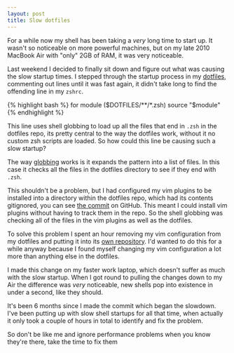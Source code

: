 ```yaml
---
layout: post
title: Slow dotfiles
---
```


For a while now my shell has been taking a *very* long time to start up. It
wasn't so noticeable on more powerful machines, but on my late 2010
MacBook Air with "only" 2GB of RAM, it was very noticeable.

Last weekend I decided to finally sit down and figure out what was causing the
slow startup times. I stepped through the startup process in my [dotfiles][],
commenting out lines until it was fast again, it didn't take long to find
the offending line in my `zshrc`.

{% highlight bash %}
for module ($DOTFILES/**/*.zsh) source "$module"
{% endhighlight %}

This line uses shell globbing to load up all the files that end in `.zsh` in
the dotfiles repo, its pretty central to the way the dotfiles work, without
it no custom zsh scripts are loaded. So how could this line be causing such
a slow startup?

The way [globbing][] works is it expands the pattern into a list of
files. In this case it checks all the files in the dotfiles directory to
see if they end with `.zsh`.

This shouldn't be a problem, but I had configured my vim plugins
to be installed into a directory within the dotfiles repo, which had its
contents gitignored, you can see [the commit][] on GitHub. This meant I
could install vim plugins without having to track them in the repo. So
the shell globbing was checking all of the files in the vim plugins as
well as the dotfiles.

To solve this problem I spent an hour removing my vim configuration from my dotfiles and putting it
into its [own repository][dotvim]. I'd wanted to do this for a while anyway because I found myself
changing my vim configuration a lot more than anything else in the dotfiles.

I made this change on my faster work laptop, which doesn't suffer as much with the
slow startup. When I got round to pulling the
changes down to my Air the difference was *very* noticeable, new
shells pop into existence in under a second, like they should.

It's been 6 months since I made the commit which began the slowdown. I've been putting up with
slow shell startups for all that time, when actually it only took a
couple of hours in total to identify and fix the problem.

So don't be like me and ignore performance problems when you know
they're there, take the time to fix them

[dotfiles]: https://github.com/chrismytton/dotfiles
[globbing]: http://en.wikipedia.org/wiki/Glob_(programming)
[the commit]: https://github.com/chrismytton/dotfiles/commit/5c497a86f3535bad6c31a93a617598879fc9cd58
[dotvim]: https://github.com/chrismytton/dotvim
